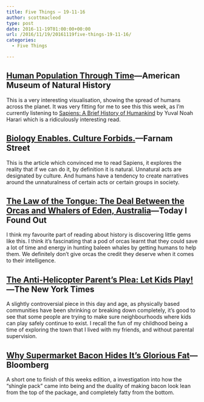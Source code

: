 ```yaml
---
title: Five Things – 19-11-16
author: scottmacleod
type: post
date: 2016-11-19T01:00:00+00:00
url: /2016/11/19/20161119five-things-19-11-16/
categories:
  - Five Things

---
```

## [Human Population Through Time][1]—American Museum of Natural History

This is a very interesting visualisation, showing the spread of humans across the planet. It was very fitting for me to see this this week, as I’m currently listening to [Sapiens: A Brief History of Humankind][2]&nbsp;by Yuval Noah Harari which is a ridiculously interesting read.

## [Biology Enables. Culture Forbids.][3]—Farnam Street

This is the article which convinced me to read Sapiens, it explores the reality that if we can do it, by definition it is natural. Unnatural acts are designated by culture. And humans have a tendency to create narratives around the unnaturalness of certain acts or certain groups in society.

## [The Law of the Tongue: The Deal Between the Orcas and Whalers of Eden, Australia][4]—Today I Found Out

I think my favourite part of reading about history is discovering little gems like this. I think it’s fascinating that a pod of orcas learnt that they could save a lot of time and energy in hunting baleen whales by getting humans to help them. We definitely don’t give orcas the credit they deserve when it comes to their intelligence.

## [The Anti-Helicopter Parent’s Plea: Let Kids Play!][5]—The New York Times

A slightly controversial piece in this day and age, as physically based communities have been shrinking or breaking down completely, it’s good to see that some people are trying to make sure neighbourhoods where kids can play safely continue to exist. I recall the fun of my childhood being a time of exploring the town that I lived with my friends, and without parental supervision.

## [Why Supermarket Bacon Hides It’s Glorious Fat][6]—Bloomberg

A short one to finish of this weeks edition, a investigation into how the “shingle pack” came into being and the duality of making bacon look lean from the top of the package, and completely fatty from the bottom.

 [1]: https://www.youtube.com/watch?v=PUwmA3Q0_OE
 [2]: https://www.amazon.com/Sapiens-Humankind-Yuval-Noah-Harari/dp/0062316095
 [3]: https://www.farnamstreetblog.com/2016/11/biology-enables-culture-restricts/
 [4]: http://www.todayifoundout.com/index.php/2016/10/law-tongue-killer-whales-eden-australia/
 [5]: http://www.nytimes.com/2016/10/23/magazine/the-anti-helicopter-parents-plea-let-kids-play.html
 [6]: http://www.bloomberg.com/features/2016-bacon-package-product-design/